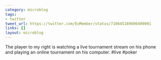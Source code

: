 ```yaml
---
category: microblog
tags:
- twitter
tweet_url: https://twitter.com/ExMember/status/710645189606400001
links: []
layout: microblog
---
```

The player to my right is watching a live tournament stream on his phone and playing an online tournament on his computer. #live #poker
